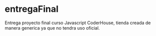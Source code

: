 # entregaFinal
Entrega proyecto final curso Javascript CoderHouse, tienda creada de manera generica ya que no tendra uso oficial.
